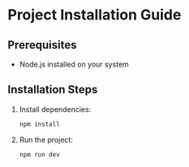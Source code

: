 # Project Installation Guide

## Prerequisites
- Node.js installed on your system

## Installation Steps

1. Install dependencies:
   ```bash
   npm install
2. Run the project:
   ```bash
   npm run dev

